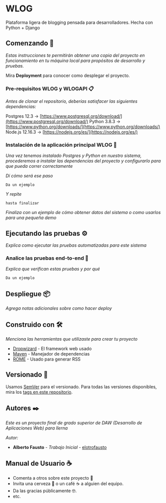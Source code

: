 # WLOG
Plataforma ligera de blogging pensada para desarrolladores. Hecha con Python + Django

## Comenzando 🚀

_Estas instrucciones te permitirán obtener una copia del proyecto en funcionamiento en tu máquina local para propósitos de desarrollo y pruebas._

Mira **Deployment** para conocer como desplegar el proyecto.


### Pre-requisitos WLOG y WLOGAPI 📋

_Antes de clonar el repositorio, deberías satisfacer las siguientes dependencias:_

Postgres 12.3 -> [https://www.postgresql.org/download/](https://www.postgresql.org/download/)
Python 3.8.3  -> [https://www.python.org/downloads/](https://www.python.org/downloads/)
Node.js 12.16.3 -> [https://nodejs.org/es/](https://nodejs.org/es/) 

### Instalación de la aplicación principal WLOG 🔧

_Una vez tenemos instalado Postgres y Python en nuestro sistema, procederemos a instalar las dependencias del proyecto y configurarlo
para que pueda correr correctamente_

_Dí cómo será ese paso_

```
Da un ejemplo
```

_Y repite_

```
hasta finalizar
```

_Finaliza con un ejemplo de cómo obtener datos del sistema o como usarlos para una pequeña demo_

## Ejecutando las pruebas ⚙️

_Explica como ejecutar las pruebas automatizadas para este sistema_

### Analice las pruebas end-to-end 🔩

_Explica que verifican estas pruebas y por qué_

```
Da un ejemplo
```

## Despliegue 📦

_Agrega notas adicionales sobre como hacer deploy_

## Construido con 🛠️

_Menciona las herramientas que utilizaste para crear tu proyecto_

* [Dropwizard](http://www.dropwizard.io/1.0.2/docs/) - El framework web usado
* [Maven](https://maven.apache.org/) - Manejador de dependencias
* [ROME](https://rometools.github.io/rome/) - Usado para generar RSS


## Versionado 📌

Usamos [SemVer](http://semver.org/) para el versionado. Para todas las versiones disponibles, mira los [tags en este repositorio](https://github.com/tu/proyecto/tags).

## Autores ✒️

_Este es un proyecto final de grado superior de DAW (Desarrollo de Aplicaciones Web) para Ilerna_

_Autor:_
* **Alberto Fausto** - *Trabajo Inicial* - [elotrofausto](https://github.com/elotrofausto/)

## Manual de Usuario ☕

* Comenta a otros sobre este proyecto 📢
* Invita una cerveza 🍺 o un café ☕ a alguien del equipo. 
* Da las gracias públicamente 🤓.
* etc.


